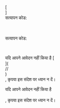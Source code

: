 [<br host>]<br action>सत्यापन कोड:<br code>

<br url><br action>सत्यापन कोड:

<br code>

यदि आपने आवेदन नहीं किया है [<br host>](<br protocol>//<br host>)<br action>, कृपया इस संदेश पर ध्यान न दें।

यदि आपने आवेदन नहीं किया है<br url><br action>, कृपया इस संदेश पर ध्यान न दें।
